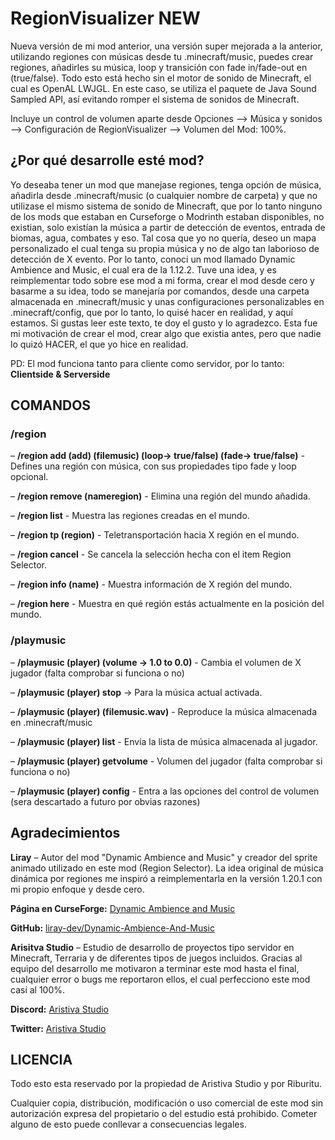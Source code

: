 # RegionVisualizer NEW
Nueva versión de mi mod anterior, una versión super mejorada a la anterior, utilizando regiones con músicas desde tu .minecraft/music, puedes crear regiones, añadirles su música, loop y transición con fade in/fade-out en (true/false). Todo esto está hecho sin el motor de sonido de Minecraft, el cual es OpenAL LWJGL. En este caso, se utiliza el paquete de Java Sound Sampled API, así evitando romper el sistema de sonidos de Minecraft.

Incluye un control de volumen aparte desde Opciones --> Música y sonidos --> Configuración de RegionVisualizer --> Volumen del Mod: 100%.

## ¿Por qué desarrolle esté mod?
Yo deseaba tener un mod que manejase regiones, tenga opción de música, añadirla desde .minecraft/music (o cualquier nombre de carpeta) y que no utilizase el mismo sistema de sonido de Minecraft, que por lo tanto ninguno de los mods que estaban en Curseforge o Modrinth estaban disponibles, no existian, solo existían la música a partir de detección de eventos, entrada de biomas, agua, combates y eso. Tal cosa que yo no quería, deseo un mapa personalizado el cual tenga su propia música y no de algo tan laborioso de detección de X evento. Por lo tanto, conoci un mod llamado Dynamic Ambience and Music, el cual era de la 1.12.2. Tuve una idea, y es reimplementar todo sobre ese mod a mi forma, crear el mod desde cero y basarme a su idea, todo se manejaría por comandos, desde una carpeta almacenada en .minecraft/music y unas configuraciones personalizables en .minecraft/config, que por lo tanto, lo quisé hacer en realidad, y aquí estamos. Si gustas leer este texto, te doy el gusto y lo agradezco. Esta fue mi motivación de crear el mod, crear algo que existia antes, pero que nadie lo quizó HACER, el que yo hice en realidad.

PD: El mod funciona tanto para cliente como servidor, por lo tanto: **Clientside & Serverside**

## COMANDOS

### /region
– **/region add (add) (filemusic) (loop-> true/false) (fade-> true/false)** - Defines una región con música, con sus propiedades tipo fade y loop opcional.

– **/region remove (nameregion)** - Elimina una región del mundo añadida.

– **/region list** - Muestra las regiones creadas en el mundo.

– **/region tp (region)** - Teletransportación hacia X región en el mundo.

– **/region cancel** - Se cancela la selección hecha con el item Region Selector.

– **/region info (name)** - Muestra información de X región del mundo.

– **/region here** - Muestra en qué región estás actualmente en la posición del mundo.

### /playmusic
– **/playmusic (player) (volume -> 1.0 to 0.0)** - Cambia el volumen de X jugador (falta comprobar si funciona o no)

– **/playmusic (player) stop** -> Para la música actual activada.

– **/playmusic (player) (filemusic.wav)** - Reproduce la música almacenada en .minecraft/music

– **/playmusic (player) list** - Envía la lista de música almacenada al jugador.

– **/playmusic (player) getvolume** - Volumen del jugador (falta comprobar si funciona o no)

– **/playmusic (player) config** - Entra a las opciones del control de volumen (sera descartado a futuro por obvias razones)

## Agradecimientos
**Liray** – Autor del mod "Dynamic Ambience and Music" y creador del sprite animado utilizado en este mod (Region Selector).
La idea original de música dinámica por regiones me inspiró a reimplementarla en la versión 1.20.1 con mi propio enfoque y desde cero.

**Página en CurseForge:** [Dynamic Ambience and Music](https://www.curseforge.com/minecraft/mc-mods/dynamic-ambience-and-music)

**GitHub:** [liray-dev/Dynamic-Ambience-And-Music](https://github.com/liray-dev/Dynamic-Ambience-And-Music/tree/master)



**Arisitva Studio** – Estudio de desarrollo de proyectos tipo servidor en Minecraft, Terraria y de diferentes tipos de juegos incluidos.
Gracias al equipo del desarrollo me motivaron a terminar este mod hasta el final, cualquier error o bugs me reportaron ellos, el cual perfecciono este mod casi al 100%. 

**Discord:** [Aristiva Studio](https://discord.gg/u9pq3raUXe)

**Twitter:** [Aristiva Studio](https://x.com/aristivastudio)

## LICENCIA
Todo esto esta reservado por la propiedad de Aristiva Studio y por Riburitu.

Cualquier copia, distribución, modificación o uso comercial de este mod sin autorización expresa del propietario o del estudio está prohibido. Cometer alguno de esto puede conllevar a consecuencias legales.


